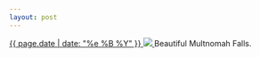 ```yaml
---
layout: post
---
```


<p>
  <a href="/367">
    <time>{{ page.date | date: "%e %B %Y" }}</time>
    <img src="{{ site.assets_url }}/367.jpg">
  </a>
  Beautiful Multnomah Falls.
</p>
